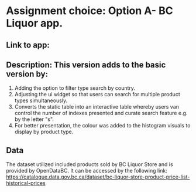 
# Assignment choice: Option A- BC Liquor app. 

## Link to app:

## Description: This version adds to the basic version by:
1. Adding the option to filter type search by country.
2. Adjusting the ui widget so that users can search for multiple product types simultaneously.
3. Converts the static table into an interactive table whereby users van control the number of indexes presented and curate search feature e.g. by the letter "s".
4. For better presentation, the colour was added to the histogram visuals to display by product type. 

## Data
The dataset utilized included products sold by BC Liquor Store and is provided by OpenDataBC. It can be accessed by the following link:
https://catalogue.data.gov.bc.ca/dataset/bc-liquor-store-product-price-list-historical-prices


